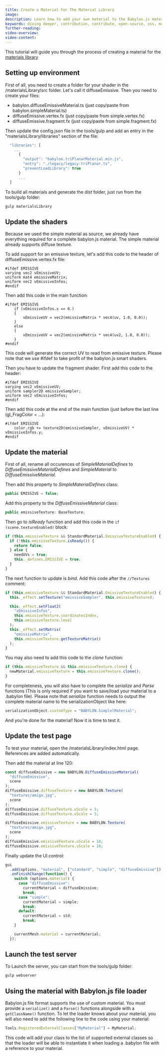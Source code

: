 ```yaml
---
title: Create a Material For The Material Library
image: 
description: Learn how to add your own material to the Babylon.js material library.
keywords: diving deeper, contribution, contribute, open-source, oss, material library, material, develope
further-reading:
video-overview:
video-content:
---
```


This tutorial will guide you through the process of creating a material for the [materials library](https://github.com/BabylonJS/Babylon.js/tree/master/packages/dev/materials)

## Setting up environment

First of all, you need to create a folder for your shader in the /materialsLibrary/src folder. Let's call it diffuseEmissive.
Then you need to create your files:

- babylon.diffuseEmissiveMaterial.ts (just copy/paste from babylon.simpleMaterial.ts)
- diffuseEmissive.vertex.fx (just copy/paste from simple.vertex.fx)
- diffuseEmissive.fragment.fx (just copy/paste from simple.fragment.fx)

Then update the config.json file in the tools/gulp and add an entry in the "materialsLibrary/libraries" section of the file:

```javascript
  "libraries": [
    ...
      {
        "output": "babylon.triPlanarMaterial.min.js",
        "entry": "./legacy/legacy-triPlanar.ts",
        "preventLoadLibrary": true
      }
      ...
  ]
```

To build all materials and generate the _dist_ folder, just run from the tools/gulp folder:

```bash
gulp materialsLibrary
```

## Update the shaders

Because we used the simple material as source, we already have everything required for a complete babylon.js material.
The simple material already supports diffuse texture.

To add support for an emissive texture, let's add this code to the header of diffuseEmissive.vertex.fx file:

```
#ifdef EMISSIVE
varying vec2 vEmissiveUV;
uniform mat4 emissiveMatrix;
uniform vec2 vEmissiveInfos;
#endif
```

Then add this code in the main function:

```
#ifdef EMISSIVE
	if (vEmissiveInfos.x == 0.)
	{
		vEmissiveUV = vec2(emissiveMatrix * vec4(uv, 1.0, 0.0));
	}
	else
	{
		vEmissiveUV = vec2(emissiveMatrix * vec4(uv2, 1.0, 0.0));
	}
#endif
```

This code will generate the correct UV to read from emissive texture. Please note that we use #ifdef to take profit of the babylon.js smart shaders.

Then you have to update the fragment shader. First add this code to the header:

```
#ifdef EMISSIVE
varying vec2 vEmissiveUV;
uniform sampler2D emissiveSampler;
uniform vec2 vEmissiveInfos;
#endif
```

Then add this code at the end of the main function (just before the last line (gl_FragColor = ...):

```
#ifdef EMISSIVE
	color.rgb += texture2D(emissiveSampler, vEmissiveUV) * vEmissiveInfos.y;
#endif
```

## Update the material

First of all, rename all occurences of _SimpleMaterialDefines_ to _DiffuseEmissiveMaterialDefines_ and _SimpleMaterial_ to _DiffuseEmissiveMaterial_.

Then add this property to _SimpleMaterialDefines_ class:

```javascript
public EMISSIVE = false;
```

Add this property to the _DiffuseEmissiveMaterial_ class:

```javascript
public emissiveTexture: BaseTexture;
```

Then go to _isReady_ function and add this code in the `if (scene.textureEnabled)` block:

```javascript
if (this.emissiveTexture && StandardMaterial.EmissiveTextureEnabled) {
  if (!this.emissiveTexture.isReady()) {
    return false;
  } else {
    needUVs = true;
    this._defines.EMISSIVE = true;
  }
}
```

The next function to update is _bind_. Add this code after the `//Textures` comment:

```javascript
if (this.emissiveTexture && StandardMaterial.EmissiveTextureEnabled) {
  this._effect.setTexture("emissiveSampler", this.emissiveTexture);

  this._effect.setFloat2(
    "vEmissiveInfos",
    this.emissiveTexture.coordinatesIndex,
    this.emissiveTexture.level
  );
  this._effect.setMatrix(
    "emissiveMatrix",
    this.emissiveTexture.getTextureMatrix()
  );
}
```

You may also need to add this code to the _clone_ function:

```javascript
if (this.emissiveTexture && this.emissiveTexture.clone) {
  newMaterial.emissiveTexture = this.emissiveTexture.clone();
}
```

For completeness, you will also have to complete the _serialize_ and _Parse_ functions (This is only required if you want to save/load your material to a .babylon file).
Please note that _serialize_ function needs to output the complete material name to the serializationObject like here:

```javascript
serializationObject.customType = "BABYLON.SimplelMaterial";
```

And you're done for the material! Now it is time to test it.

## Update the test page

To test your material, open the /materialsLibrary/index.html page. References are added automatically.

Then add the material at line 120:

```javascript
const diffuseEmissive = new BABYLON.DiffuseEmissiveMaterial(
  "diffuseEmissive",
  scene
);
diffuseEmissive.diffuseTexture = new BABYLON.Texture(
  "textures/amiga.jpg",
  scene
);
diffuseEmissive.diffuseTexture.uScale = 5;
diffuseEmissive.diffuseTexture.vScale = 5;

diffuseEmissive.emissiveTexture = new BABYLON.Texture(
  "textures/amiga.jpg",
  scene
);
diffuseEmissive.emissiveTexture.uScale = 10;
diffuseEmissive.emissiveTexture.vScale = 10;
```

Finally update the UI control:

```javascript
gui
  .add(options, "material", ["standard", "simple", "diffuseEmissive"])
  .onFinishChange(function() {
    switch (options.material) {
      case "diffuseEmissive":
        currentMaterial = diffuseEmissive;
        break;
      case "simple":
        currentMaterial = simple;
        break;
      default:
        currentMaterial = std;
        break;
    }

    currentMesh.material = currentMaterial;
  });
```

## Launch the test server

To Launch the server, you can start from the tools/gulp folder:

```bash
gulp webserver
```

## Using the material with Babylon.js file loader

Babylon.js file format supports the use of custom material. You must provide a `serialize()` and a `Parse()` functions alongside with a `getClassName()` function.
To let the loader knows about your material, you will also need to add the following line to the code using your material:

```javascript
Tools.RegisteredExternalClasses["MyMaterial"] = MyMaterial;
```

This code will add your class to the list of supported external classes so that the loader will be able to instantiate it when loading a .babylon file with a reference to your material.